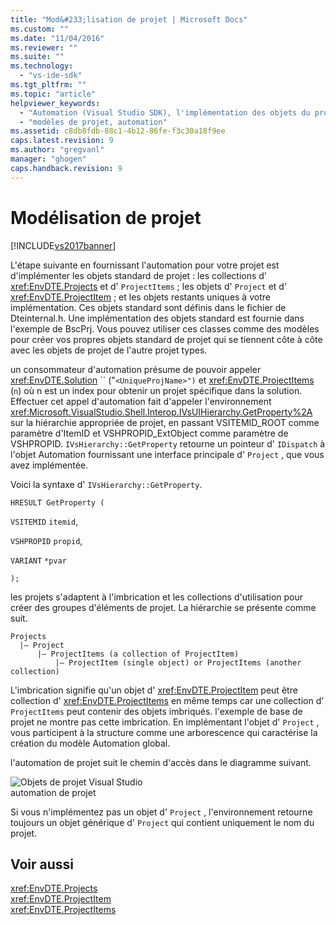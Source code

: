 ```yaml
---
title: "Mod&#233;lisation de projet | Microsoft Docs"
ms.custom: ""
ms.date: "11/04/2016"
ms.reviewer: ""
ms.suite: ""
ms.technology: 
  - "vs-ide-sdk"
ms.tgt_pltfrm: ""
ms.topic: "article"
helpviewer_keywords: 
  - "Automation (Visual Studio SDK), l'implémentation des objets du projet"
  - "modèles de projet, automation"
ms.assetid: c8db8fdb-88c1-4b12-86fe-f3c30a18f9ee
caps.latest.revision: 9
ms.author: "gregvanl"
manager: "ghogen"
caps.handback.revision: 9
---
```

# Mod&#233;lisation de projet
[!INCLUDE[vs2017banner](../../code-quality/includes/vs2017banner.md)]

L'étape suivante en fournissant l'automation pour votre projet est d'implémenter les objets standard de projet : les collections d' <xref:EnvDTE.Projects> et d' `ProjectItems` ; les objets d' `Project` et d' <xref:EnvDTE.ProjectItem> ; et les objets restants uniques à votre implémentation.  Ces objets standard sont définis dans le fichier de Dteinternal.h.  Une implémentation des objets standard est fournie dans l'exemple de BscPrj.  Vous pouvez utiliser ces classes comme des modèles pour créer vos propres objets standard de projet qui se tiennent côte à côte avec les objets de projet de l'autre projet types.  
  
 un consommateur d'automation présume de pouvoir appeler <xref:EnvDTE.Solution> `` \("`<UniqueProjName>")` et <xref:EnvDTE.ProjectItems> \(`n`\) où n est un index pour obtenir un projet spécifique dans la solution.  Effectuer cet appel d'automation fait d'appeler l'environnement <xref:Microsoft.VisualStudio.Shell.Interop.IVsUIHierarchy.GetProperty%2A> sur la hiérarchie appropriée de projet, en passant VSITEMID\_ROOT comme paramètre d'ItemID et VSHPROPID\_ExtObject comme paramètre de VSHPROPID.  `IVsHierarchy::GetProperty` retourne un pointeur d' `IDispatch` à l'objet Automation fournissant une interface principale d' `Project` , que vous avez implémentée.  
  
 Voici la syntaxe d' `IVsHierarchy::GetProperty`.  
  
 `HRESULT GetProperty (`  
  
 `VSITEMID` `itemid`,  
  
 `VSHPROPID` `propid`,  
  
 `VARIANT` `*pvar`  
  
 `);`  
  
 les projets s'adaptent à l'imbrication et les collections d'utilisation pour créer des groupes d'éléments de projet.  La hiérarchie se présente comme suit.  
  
```  
Projects  
  |– Project  
      |– ProjectItems (a collection of ProjectItem)  
          |– ProjectItem (single object) or ProjectItems (another collection)  
```  
  
 L'imbrication signifie qu'un objet d' <xref:EnvDTE.ProjectItem> peut être collection d' <xref:EnvDTE.ProjectItems> en même temps car une collection d' `ProjectItems` peut contenir des objets imbriqués.  l'exemple de base de projet ne montre pas cette imbrication.  En implémentant l'objet d' `Project` , vous participent à la structure comme une arborescence qui caractérise la création du modèle Automation global.  
  
 l'automation de projet suit le chemin d'accès dans le diagramme suivant.  
  
 ![Objets de projet Visual Studio](../../extensibility/internals/media/projectobjects.png "ProjectObjects")  
automation de projet  
  
 Si vous n'implémentez pas un objet d' `Project` , l'environnement retourne toujours un objet générique d' `Project` qui contient uniquement le nom du projet.  
  
## Voir aussi  
 <xref:EnvDTE.Projects>   
 <xref:EnvDTE.ProjectItem>   
 <xref:EnvDTE.ProjectItems>